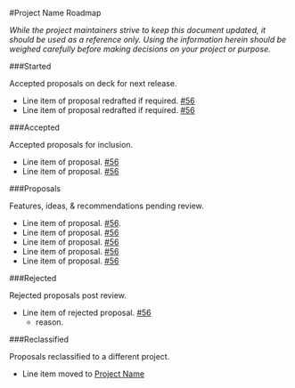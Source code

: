 #Project Name Roadmap

*While the project maintainers strive to keep this document updated, it should be used as a reference only. Using the information herein should be weighed carefully before making decisions on your project or purpose.*

###Started

Accepted proposals on deck for next release.

- Line item of proposal redrafted if required. [#56](path/to/issue)
- Line item of proposal redrafted if required. [#56](path/to/issue)

###Accepted

Accepted proposals for inclusion.

- Line item of proposal. [#56](path/to/issue)
- Line item of proposal. [#56](path/to/issue)

###Proposals

Features, ideas, & recommendations pending review.

- Line item of proposal. [#56](path/to/issue).
- Line item of proposal. [#56](path/to/issue) 
- Line item of proposal. [#56](path/to/issue)
- Line item of proposal. [#56](path/to/issue)
- Line item of proposal. [#56](path/to/issue)

###Rejected

Rejected proposals post review.

- Line item of rejected proposal. [#56](path/to/issue)
    + reason.

###Reclassified

Proposals reclassified to a different project. 

- Line item moved to [Project Name](path/to/roadmap/line/item)
